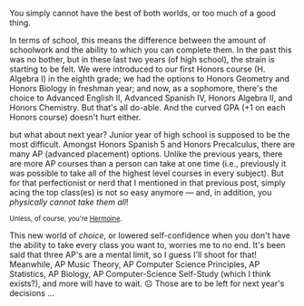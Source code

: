 You simply cannot have the best of both worlds, or too much of a good thing.

In terms of school, this means the difference between the amount of schoolwork and the ability to which you can complete them. In the past this was no bother, but in these last two years (of high school), the strain is starting to be felt. We were introduced to our first Honors course (H. Algebra I) in the eighth grade; we had the options to Honors Geometry and Honors Biology in freshman year; and now, as a sophomore, there's the choice to Advanced English II, Advanced Spanish IV, Honors Algebra II, and Honors Chemistry. But that's all do-able. And the curved GPA (+1 on each Honors course) doesn't hurt either.

but what about next year? Junior year of high school is supposed to be the most difficult. Amongst Honors Spanish 5 and Honors Precalculus, there are many AP (advanced placement) options. Unlike the previous years, there are more AP courses than a person can take at one time (i.e., previously it was possible to take all of the highest level courses in every subject). But for that perfectionist or nerd that I mentioned in that previous post, simply acing the top class(es) is not so easy anymore — and, in addition, you *physically cannot take them all*!

<small>Unless, of course, you're [Hermoine][1].</small>

This new world of *choice*, or lowered self-confidence when you don't have the ability to take every class you want to, worries me to no end. It's been said that three AP's are a mental limit, so I guess I'll shoot for that! Meanwhile, AP Music Theory, AP Computer Science Principles, AP Statistics, AP Biology, AP Computer-Science Self-Study (which I think exists?), and more will have to wait. ☹ Those are to be left for next year's decisions …

[1]: http://harrypotter.wikia.com/wiki/Time-Turner